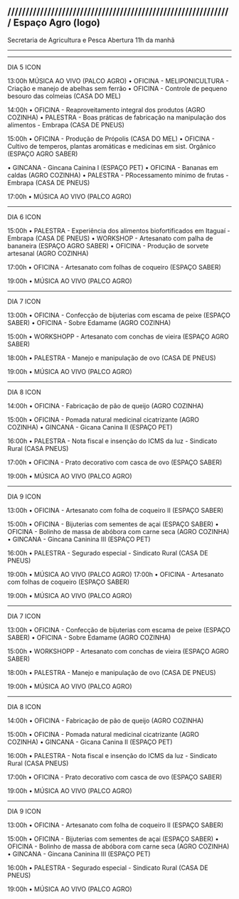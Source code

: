 //////////////////////////////////////////////////////////////
Espaço Agro (logo)
------
Secretaria de Agricultura e Pesca
Abertura 11h da manhã

-------------------------------------------------------
-------------------------------------------------------
DIA 5 ICON

13:00h
MÚSICA AO VIVO (PALCO AGRO)
• OFICINA - MELIPONICULTURA - Criação e manejo de abelhas sem ferrão
• OFICINA - Controle de pequeno besouro das colmeias (CASA DO MEL)

14:00h
• OFICINA - Reaproveitamento integral dos produtos (AGRO COZINHA)
• PALESTRA - Boas práticas de fabricação na manipulação dos alimentos - Embrapa (CASA DE PNEUS)

15:00h
• OFICINA - Produção de Própolis (CASA DO MEL)
• OFICINA - Cultivo de temperos, plantas aromáticas e medicinas em sist. Orgânico (ESPAÇO AGRO SABER)

• GINCANA - Gincana Cainina I (ESPAÇO PET)
• OFICINA - Bananas em caldas (AGRO COZINHA)
• PALESTRA - PRocessamento mínimo de frutas - Embrapa (CASA DE PNEUS)

17:00h
• MÚSICA AO VIVO (PALCO AGRO)

-------------------------------------------------------
DIA 6 ICON

15:00h
• PALESTRA - Experiência dos alimentos biofortificados em Itaguaí - Embrapa (CASA DE PNEUS)
• WORKSHOP - Artesanato com palha de bananeira (ESPAÇO AGRO SABER)
• OFICINA - Produção de sorvete artesanal (AGRO COZINHA)

17:00h
• OFICINA - Artesanato com folhas de coqueiro (ESPAÇO SABER)

19:00h
• MÚSICA AO VIVO (PALCO AGRO)

--------------------------------------------------------
DIA 7 ICON

13:00h
• OFICINA - Confecção de bijuterias com escama de peixe (ESPAÇO SABER)
• OFICINA - Sobre Edamame (AGRO COZINHA)

15:00h
• WORKSHOPP - Artesanato com conchas de vieira  (ESPAÇO AGRO SABER)

18:00h
• PALESTRA - Manejo e manipulação de ovo (CASA DE PNEUS)

19:00h
• MÚSICA AO VIVO (PALCO AGRO)

----------------------------------------------------------
DIA 8 ICON

14:00h
• OFICINA - Fabricação de pão de queijo (AGRO COZINHA)

15:00h
• OFICINA - Pomada natural medicinal cicatrizante (AGRO COZINHA)
• GINCANA - Gicana Canina II (ESPAÇO PET)

16:00h
• PALESTRA - Nota fiscal e insenção do ICMS da luz - Sindicato Rural (CASA PNEUS)

17:00h
• OFICINA - Prato decorativo com casca de ovo (ESPAÇO SABER)

19:00h
• MÚSICA AO VIVO (PALCO AGRO)

------------------------------------------------------------
DIA 9 ICON

13:00h
• OFICINA - Artesanato com folha de coqueiro II (ESPAÇO SABER)

15:00h
• OFICINA - Bijuterias com sementes de açai (ESPAÇO SABER)
• OFICINA - Bolinho de massa de abóbora com carne seca (AGRO COZINHA)
• GINCANA - Gincana Caninina III (ESPAÇO PET)

16:00h
• PALESTRA - Segurado especial - Sindicato Rural (CASA DE PNEUS)

19:00h
• MÚSICA AO VIVO (PALCO AGRO)
17:00h
• OFICINA - Artesanato com folhas de coqueiro (ESPAÇO SABER)

19:00h
• MÚSICA AO VIVO (PALCO AGRO)

--------------------------------------------------------
DIA 7 ICON

13:00h
• OFICINA - Confecção de bijuterias com escama de peixe (ESPAÇO SABER)
• OFICINA - Sobre Edamame (AGRO COZINHA)

15:00h
• WORKSHOPP - Artesanato com conchas de vieira  (ESPAÇO AGRO SABER)

18:00h
• PALESTRA - Manejo e manipulação de ovo (CASA DE PNEUS)

19:00h
• MÚSICA AO VIVO (PALCO AGRO)

----------------------------------------------------------
DIA 8 ICON

14:00h
• OFICINA - Fabricação de pão de queijo (AGRO COZINHA)

15:00h
• OFICINA - Pomada natural medicinal cicatrizante (AGRO COZINHA)
• GINCANA - Gicana Canina II (ESPAÇO PET)

16:00h
• PALESTRA - Nota fiscal e insenção do ICMS da luz - Sindicato Rural (CASA PNEUS)

17:00h
• OFICINA - Prato decorativo com casca de ovo (ESPAÇO SABER)

19:00h
• MÚSICA AO VIVO (PALCO AGRO)

------------------------------------------------------------
DIA 9 ICON

13:00h
• OFICINA - Artesanato com folha de coqueiro II (ESPAÇO SABER)

15:00h
• OFICINA - Bijuterias com sementes de açai (ESPAÇO SABER)
• OFICINA - Bolinho de massa de abóbora com carne seca (AGRO COZINHA)
• GINCANA - Gincana Caninina III (ESPAÇO PET)

16:00h
• PALESTRA - Segurado especial - Sindicato Rural (CASA DE PNEUS)

19:00h
• MÚSICA AO VIVO (PALCO AGRO)
